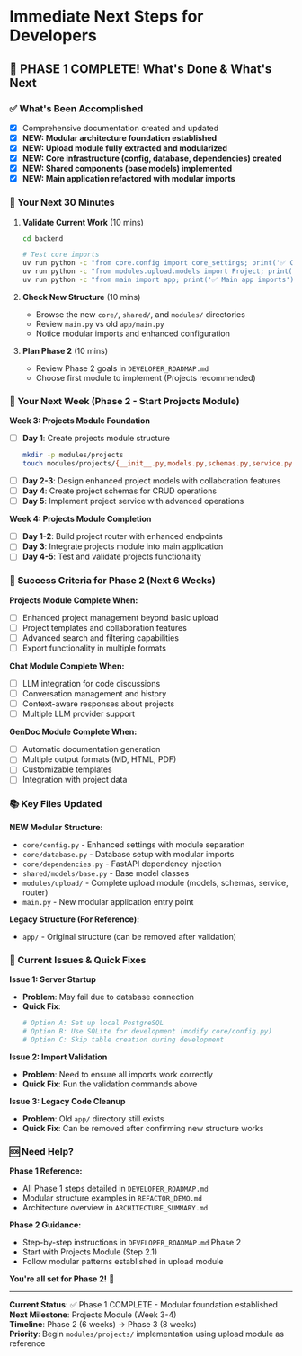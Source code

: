 # Immediate Next Steps for Developers

## 🎉 PHASE 1 COMPLETE! What's Done & What's Next

### ✅ What's Been Accomplished
- [x] Comprehensive documentation created and updated
- [x] **NEW: Modular architecture foundation established**
- [x] **NEW: Upload module fully extracted and modularized**
- [x] **NEW: Core infrastructure (config, database, dependencies) created**
- [x] **NEW: Shared components (base models) implemented**
- [x] **NEW: Main application refactored with modular imports**

### 🎯 Your Next 30 Minutes

1. **Validate Current Work** (10 mins)
   ```bash
   cd backend
   
   # Test core imports
   uv run python -c "from core.config import core_settings; print('✅ Core config works')"
   uv run python -c "from modules.upload.models import Project; print('✅ Models work')"
   uv run python -c "from main import app; print('✅ Main app imports')"
   ```

2. **Check New Structure** (10 mins)
   - Browse the new `core/`, `shared/`, and `modules/` directories
   - Review `main.py` vs old `app/main.py`
   - Notice modular imports and enhanced configuration

3. **Plan Phase 2** (10 mins)
   - Review Phase 2 goals in `DEVELOPER_ROADMAP.md`
   - Choose first module to implement (Projects recommended)

### 🚀 Your Next Week (Phase 2 - Start Projects Module)

**Week 3: Projects Module Foundation**
- [ ] **Day 1**: Create projects module structure
  ```bash
  mkdir -p modules/projects
  touch modules/projects/{__init__.py,models.py,schemas.py,service.py,router.py}
  ```
- [ ] **Day 2-3**: Design enhanced project models with collaboration features
- [ ] **Day 4**: Create project schemas for CRUD operations
- [ ] **Day 5**: Implement project service with advanced operations

**Week 4: Projects Module Completion**
- [ ] **Day 1-2**: Build project router with enhanced endpoints
- [ ] **Day 3**: Integrate projects module into main application
- [ ] **Day 4-5**: Test and validate projects functionality

### 🎯 Success Criteria for Phase 2 (Next 6 Weeks)

**Projects Module Complete When:**
- [ ] Enhanced project management beyond basic upload
- [ ] Project templates and collaboration features
- [ ] Advanced search and filtering capabilities
- [ ] Export functionality in multiple formats

**Chat Module Complete When:**
- [ ] LLM integration for code discussions
- [ ] Conversation management and history
- [ ] Context-aware responses about projects
- [ ] Multiple LLM provider support

**GenDoc Module Complete When:**
- [ ] Automatic documentation generation
- [ ] Multiple output formats (MD, HTML, PDF)
- [ ] Customizable templates
- [ ] Integration with project data

### 📚 Key Files Updated

**NEW Modular Structure:**
- `core/config.py` - Enhanced settings with module separation
- `core/database.py` - Database setup with modular imports
- `core/dependencies.py` - FastAPI dependency injection
- `shared/models/base.py` - Base model classes
- `modules/upload/` - Complete upload module (models, schemas, service, router)
- `main.py` - New modular application entry point

**Legacy Structure (For Reference):**
- `app/` - Original structure (can be removed after validation)

### 🔧 Current Issues & Quick Fixes

**Issue 1: Server Startup**
- **Problem**: May fail due to database connection
- **Quick Fix**: 
  ```bash
  # Option A: Set up local PostgreSQL
  # Option B: Use SQLite for development (modify core/config.py)
  # Option C: Skip table creation during development
  ```

**Issue 2: Import Validation**
- **Problem**: Need to ensure all imports work correctly
- **Quick Fix**: Run the validation commands above

**Issue 3: Legacy Code Cleanup**
- **Problem**: Old `app/` directory still exists
- **Quick Fix**: Can be removed after confirming new structure works

### 🆘 Need Help?

**Phase 1 Reference:**
- All Phase 1 steps detailed in `DEVELOPER_ROADMAP.md`
- Modular structure examples in `REFACTOR_DEMO.md`
- Architecture overview in `ARCHITECTURE_SUMMARY.md`

**Phase 2 Guidance:**
- Step-by-step instructions in `DEVELOPER_ROADMAP.md` Phase 2
- Start with Projects Module (Step 2.1)
- Follow modular patterns established in upload module

**You're all set for Phase 2!** 🚀

---

**Current Status**: ✅ Phase 1 COMPLETE - Modular foundation established  
**Next Milestone**: Projects Module (Week 3-4)  
**Timeline**: Phase 2 (6 weeks) → Phase 3 (8 weeks)  
**Priority**: Begin `modules/projects/` implementation using upload module as reference 